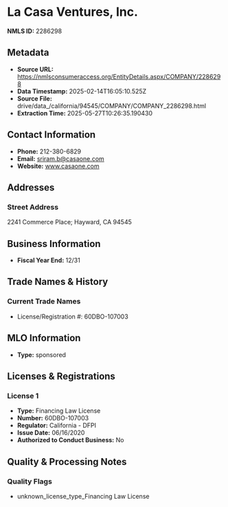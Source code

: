# La Casa Ventures, Inc.

**NMLS ID:** 2286298

## Metadata
- **Source URL:** https://nmlsconsumeraccess.org/EntityDetails.aspx/COMPANY/2286298
- **Data Timestamp:** 2025-02-14T16:05:10.525Z
- **Source File:** drive/data_/california/94545/COMPANY/COMPANY_2286298.html
- **Extraction Time:** 2025-05-27T10:26:35.190430

## Contact Information
- **Phone:** 212-380-6829
- **Email:** sriram.b@casaone.com
- **Website:** www.casaone.com

## Addresses
### Street Address
2241 Commerce Place; Hayward, CA 94545

## Business Information
- **Fiscal Year End:** 12/31

## Trade Names & History
### Current Trade Names
- License/Registration #: 60DBO-107003

## MLO Information
- **Type:** sponsored

## Licenses & Registrations

### License 1
- **Type:** Financing Law License
- **Number:** 60DBO-107003
- **Regulator:** California - DFPI
- **Issue Date:** 06/16/2020
- **Authorized to Conduct Business:** No

## Quality & Processing Notes
### Quality Flags
- unknown_license_type_Financing Law License
